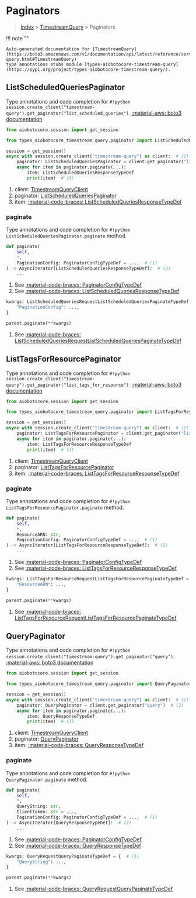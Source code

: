 # Paginators

> [Index](../README.md) > [TimestreamQuery](./README.md) > Paginators

!!! note ""

    Auto-generated documentation for [TimestreamQuery](https://boto3.amazonaws.com/v1/documentation/api/latest/reference/services/timestream-query.html#TimestreamQuery)
    type annotations stubs module [types-aiobotocore-timestream-query](https://pypi.org/project/types-aiobotocore-timestream-query/).

## ListScheduledQueriesPaginator

Type annotations and code completion for `#!python session.create_client("timestream-query").get_paginator("list_scheduled_queries")`.
[:material-aws: boto3 documentation](https://boto3.amazonaws.com/v1/documentation/api/latest/reference/services/timestream-query.html#TimestreamQuery.Paginator.ListScheduledQueries)

```python title="Usage example"
from aiobotocore.session import get_session

from types_aiobotocore_timestream_query.paginator import ListScheduledQueriesPaginator

session = get_session()
async with session.create_client("timestream-query") as client:  # (1)
    paginator: ListScheduledQueriesPaginator = client.get_paginator("list_scheduled_queries")  # (2)
    async for item in paginator.paginate(...):
        item: ListScheduledQueriesResponseTypeDef
        print(item)  # (3)
```

1. client: [TimestreamQueryClient](./client.md)
2. paginator: [ListScheduledQueriesPaginator](./paginators.md#listscheduledqueriespaginator)
3. item: [:material-code-braces: ListScheduledQueriesResponseTypeDef](./type_defs.md#listscheduledqueriesresponsetypedef) 


### paginate

Type annotations and code completion for `#!python ListScheduledQueriesPaginator.paginate` method.

```python title="Method definition"
def paginate(
    self,
    *,
    PaginationConfig: PaginatorConfigTypeDef = ...,  # (1)
) -> AsyncIterator[ListScheduledQueriesResponseTypeDef]:  # (2)
    ...
```

1. See [:material-code-braces: PaginatorConfigTypeDef](./type_defs.md#paginatorconfigtypedef) 
2. See [:material-code-braces: ListScheduledQueriesResponseTypeDef](./type_defs.md#listscheduledqueriesresponsetypedef) 


```python title="Usage example with kwargs"
kwargs: ListScheduledQueriesRequestListScheduledQueriesPaginateTypeDef = {  # (1)
    "PaginationConfig": ...,
}

parent.paginate(**kwargs)
```

1. See [:material-code-braces: ListScheduledQueriesRequestListScheduledQueriesPaginateTypeDef](./type_defs.md#listscheduledqueriesrequestlistscheduledqueriespaginatetypedef) 
## ListTagsForResourcePaginator

Type annotations and code completion for `#!python session.create_client("timestream-query").get_paginator("list_tags_for_resource")`.
[:material-aws: boto3 documentation](https://boto3.amazonaws.com/v1/documentation/api/latest/reference/services/timestream-query.html#TimestreamQuery.Paginator.ListTagsForResource)

```python title="Usage example"
from aiobotocore.session import get_session

from types_aiobotocore_timestream_query.paginator import ListTagsForResourcePaginator

session = get_session()
async with session.create_client("timestream-query") as client:  # (1)
    paginator: ListTagsForResourcePaginator = client.get_paginator("list_tags_for_resource")  # (2)
    async for item in paginator.paginate(...):
        item: ListTagsForResourceResponseTypeDef
        print(item)  # (3)
```

1. client: [TimestreamQueryClient](./client.md)
2. paginator: [ListTagsForResourcePaginator](./paginators.md#listtagsforresourcepaginator)
3. item: [:material-code-braces: ListTagsForResourceResponseTypeDef](./type_defs.md#listtagsforresourceresponsetypedef) 


### paginate

Type annotations and code completion for `#!python ListTagsForResourcePaginator.paginate` method.

```python title="Method definition"
def paginate(
    self,
    *,
    ResourceARN: str,
    PaginationConfig: PaginatorConfigTypeDef = ...,  # (1)
) -> AsyncIterator[ListTagsForResourceResponseTypeDef]:  # (2)
    ...
```

1. See [:material-code-braces: PaginatorConfigTypeDef](./type_defs.md#paginatorconfigtypedef) 
2. See [:material-code-braces: ListTagsForResourceResponseTypeDef](./type_defs.md#listtagsforresourceresponsetypedef) 


```python title="Usage example with kwargs"
kwargs: ListTagsForResourceRequestListTagsForResourcePaginateTypeDef = {  # (1)
    "ResourceARN": ...,
}

parent.paginate(**kwargs)
```

1. See [:material-code-braces: ListTagsForResourceRequestListTagsForResourcePaginateTypeDef](./type_defs.md#listtagsforresourcerequestlisttagsforresourcepaginatetypedef) 
## QueryPaginator

Type annotations and code completion for `#!python session.create_client("timestream-query").get_paginator("query")`.
[:material-aws: boto3 documentation](https://boto3.amazonaws.com/v1/documentation/api/latest/reference/services/timestream-query.html#TimestreamQuery.Paginator.Query)

```python title="Usage example"
from aiobotocore.session import get_session

from types_aiobotocore_timestream_query.paginator import QueryPaginator

session = get_session()
async with session.create_client("timestream-query") as client:  # (1)
    paginator: QueryPaginator = client.get_paginator("query")  # (2)
    async for item in paginator.paginate(...):
        item: QueryResponseTypeDef
        print(item)  # (3)
```

1. client: [TimestreamQueryClient](./client.md)
2. paginator: [QueryPaginator](./paginators.md#querypaginator)
3. item: [:material-code-braces: QueryResponseTypeDef](./type_defs.md#queryresponsetypedef) 


### paginate

Type annotations and code completion for `#!python QueryPaginator.paginate` method.

```python title="Method definition"
def paginate(
    self,
    *,
    QueryString: str,
    ClientToken: str = ...,
    PaginationConfig: PaginatorConfigTypeDef = ...,  # (1)
) -> AsyncIterator[QueryResponseTypeDef]:  # (2)
    ...
```

1. See [:material-code-braces: PaginatorConfigTypeDef](./type_defs.md#paginatorconfigtypedef) 
2. See [:material-code-braces: QueryResponseTypeDef](./type_defs.md#queryresponsetypedef) 


```python title="Usage example with kwargs"
kwargs: QueryRequestQueryPaginateTypeDef = {  # (1)
    "QueryString": ...,
}

parent.paginate(**kwargs)
```

1. See [:material-code-braces: QueryRequestQueryPaginateTypeDef](./type_defs.md#queryrequestquerypaginatetypedef) 

